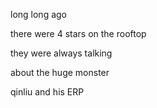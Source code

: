long long ago </br>

there were 4 stars on the rooftop</br>

they were always talking </br>

about the huge monster</br>

qinliu and his ERP</br>